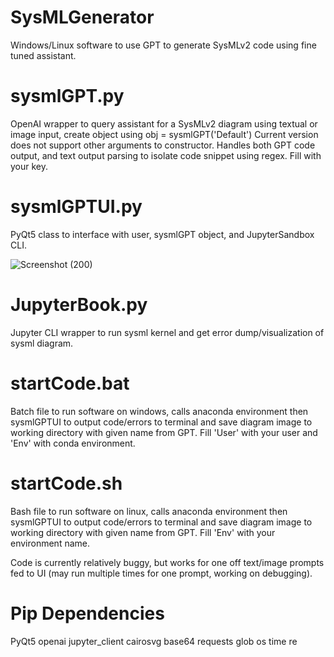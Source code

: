 # SysMLGenerator
Windows/Linux software to use GPT to generate SysMLv2 code using fine tuned assistant.


# sysmlGPT.py
OpenAI wrapper to query assistant for a SysMLv2 diagram using textual or image input, create object using obj = sysmlGPT('Default')
Current version does not support other arguments to constructor.
Handles both GPT code output, and text output parsing to isolate code snippet using regex.
Fill <OpenAI Key> with your key.

# sysmlGPTUI.py
PyQt5 class to interface with user, sysmlGPT object, and JupyterSandbox CLI.

![Screenshot (200)](https://github.com/user-attachments/assets/dd7e2dac-3d7b-44e8-8735-b16c9b5c1372)

# JupyterBook.py
Jupyter CLI wrapper to run sysml kernel and get error dump/visualization of sysml diagram.

# startCode.bat
Batch file to run software on windows, calls anaconda environment then sysmlGPTUI to output code/errors to terminal and save diagram image to working directory with given name from GPT.
Fill 'User' with your user and 'Env' with conda environment.

# startCode.sh
Bash file to run software on linux, calls anaconda environment then sysmlGPTUI to output code/errors to terminal and save diagram image to working directory with given name from GPT.
Fill 'Env' with your environment name.

Code is currently relatively buggy, but works for one off text/image prompts fed to UI (may run multiple times for one prompt, working on debugging).


# Pip Dependencies
PyQt5
openai
jupyter_client
cairosvg
base64
requests
glob
os
time
re
